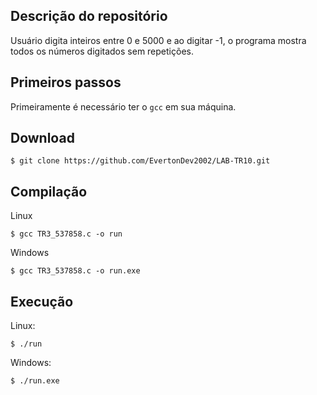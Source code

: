 ## Descrição do repositório
Usuário digita inteiros entre 0 e 5000 e ao digitar -1, o programa mostra todos os números digitados sem repetições.

## Primeiros passos
Primeiramente é necessário ter o `gcc` em sua máquina.

## Download
```
$ git clone https://github.com/EvertonDev2002/LAB-TR10.git 
```

## Compilação
Linux
```
$ gcc TR3_537858.c -o run
```
Windows
```
$ gcc TR3_537858.c -o run.exe
```

## Execução
Linux:
```
$ ./run
```

Windows:
```
$ ./run.exe
```
